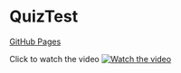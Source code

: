 # QuizTest

[GitHub Pages](https://github.com/AlexeyGorsch/QuizTest/releases/tag/v0.3.3)


Click to watch the video
[![Watch the video](https://img.youtube.com/vi/3uqhHzO1MZo/maxresdefault.jpg)](https://youtu.be/3uqhHzO1MZo)

